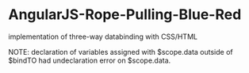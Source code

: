 # AngularJS-Rope-Pulling-Blue-Red
implementation of three-way databinding with CSS/HTML

NOTE: declaration of variables assigned with $scope.data outside of $bindTO had undeclaration error on $scope.data.   
